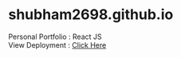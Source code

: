 # shubham2698.github.io
Personal Portfolio : React JS <br>
View Deployment : <a href="https://shubham2698.github.io" type="button"> Click Here </a>
